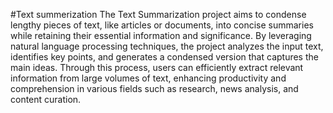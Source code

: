 #Text summerization
The Text Summarization project aims to condense lengthy pieces of text, like articles or documents, into concise summaries while retaining their essential information and significance. By leveraging natural language processing techniques, the project analyzes the input text, identifies key points, and generates a condensed version that captures the main ideas. Through this process, users can efficiently extract relevant information from large volumes of text, enhancing productivity and comprehension in various fields such as research, news analysis, and content curation.
